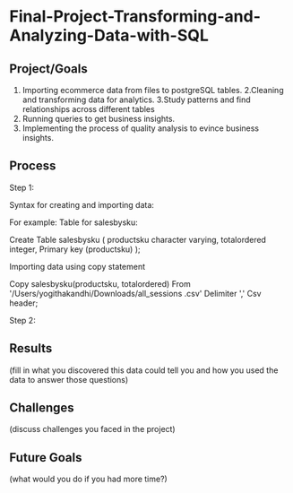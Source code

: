 # Final-Project-Transforming-and-Analyzing-Data-with-SQL

## Project/Goals

1. Importing ecommerce data from files to postgreSQL tables.
2.Cleaning and transforming data for analytics.
3.Study patterns and find relationships across different tables
4. Running queries to get business insights.
5. Implementing the process of quality analysis to evince business insights. 


## Process
Step 1:

Syntax for creating and importing data:

For example:
Table for salesbysku:

Create Table salesbysku
(
 productsku    character varying,
 totalordered  integer,
 Primary key   (productsku)
);

Importing data using copy statement

Copy salesbysku(productsku, totalordered)
From '/Users/yogithakandhi/Downloads/all_sessions .csv'
Delimiter ','
Csv header;

Step 2:

## Results
(fill in what you discovered this data could tell you and how you used the data to answer those questions)

## Challenges 
(discuss challenges you faced in the project)

## Future Goals
(what would you do if you had more time?)
